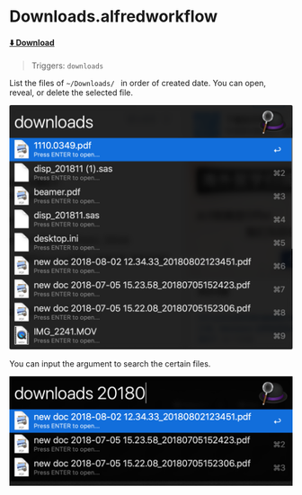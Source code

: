 

# Downloads.alfredworkflow

#### [⬇️ Download](https://github.com/yankai1996/Alfred-Workflows/raw/master/Downloads/Downloads.alfredworkflow)

> Triggers: `downloads`

List the files of `~/Downloads/ ` in order of created date. You can open, reveal, or delete the selected file. 

![downloads01](https://raw.githubusercontent.com/yankai1996/Alfred-Workflows/master/img/downloads01.png)

You can input the argument to search the certain files.

![downloads2](https://raw.githubusercontent.com/yankai1996/Alfred-Workflows/master/img/downloads02.png)